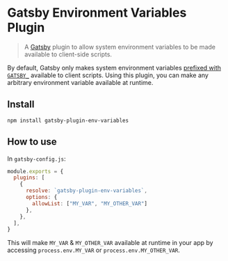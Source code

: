 # Gatsby Environment Variables Plugin

> A [Gatsby](https://github.com/gatsbyjs/gatsby) plugin to allow system environment variables to be made available to client-side scripts.

By default, Gatsby only makes system environment variables [prefixed with `GATSBY_`](https://www.gatsbyjs.org/docs/environment-variables/#accessing-environment-variables-in-javascript) available to client scripts. Using this plugin, you can make any arbitrary environment variable available at runtime.

## Install

```
npm install gatsby-plugin-env-variables
```

## How to use

In `gatsby-config.js`:

```js
module.exports = {
  plugins: [
    {
      resolve: `gatsby-plugin-env-variables`,
      options: {
        allowList: ["MY_VAR", "MY_OTHER_VAR"]
      },
    },
  ],
}
```

This will make `MY_VAR` & `MY_OTHER_VAR` available at runtime in your app by accessing `process.env.MY_VAR` or `process.env.MY_OTHER_VAR`.
